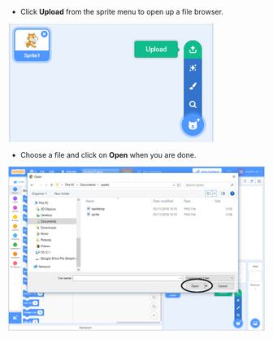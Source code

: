 - Click **Upload** from the sprite menu to open up a file browser.

![sprite from file](images/sprite-from-file.png)

- Choose a file and click on **Open** when you are done.

![choose sprite windows](images/choose-sprite-annotated.png)